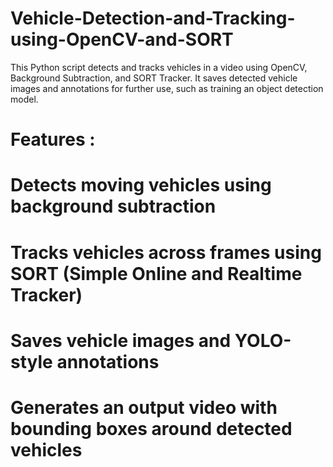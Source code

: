 # Vehicle-Detection-and-Tracking-using-OpenCV-and-SORT
This Python script detects and tracks vehicles in a video using OpenCV, Background Subtraction, and SORT Tracker. It saves detected vehicle images and annotations for further use, such as training an object detection model.


# Features :
# Detects moving vehicles using background subtraction
# Tracks vehicles across frames using SORT (Simple Online and Realtime Tracker)
# Saves vehicle images and YOLO-style annotations
# Generates an output video with bounding boxes around detected vehicles

